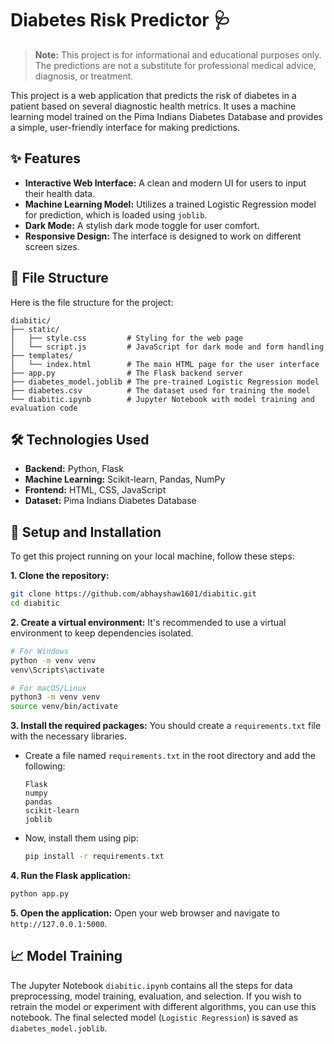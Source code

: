 # Diabetes Risk Predictor 🩺

> **Note:** This project is for informational and educational purposes only. The predictions are not a substitute for professional medical advice, diagnosis, or treatment.

This project is a web application that predicts the risk of diabetes in a patient based on several diagnostic health metrics. It uses a machine learning model trained on the Pima Indians Diabetes Database and provides a simple, user-friendly interface for making predictions.

## ✨ Features

  * **Interactive Web Interface:** A clean and modern UI for users to input their health data.
  * **Machine Learning Model:** Utilizes a trained Logistic Regression model for prediction, which is loaded using `joblib`.
  * **Dark Mode:** A stylish dark mode toggle for user comfort.
  * **Responsive Design:** The interface is designed to work on different screen sizes.

## 📁 File Structure

Here is the file structure for the project:

```
diabitic/
├── static/
│   ├── style.css         # Styling for the web page
│   └── script.js         # JavaScript for dark mode and form handling
├── templates/
│   └── index.html        # The main HTML page for the user interface
├── app.py                # The Flask backend server
├── diabetes_model.joblib # The pre-trained Logistic Regression model
├── diabetes.csv          # The dataset used for training the model
└── diabitic.ipynb        # Jupyter Notebook with model training and evaluation code
```

## 🛠️ Technologies Used

  * **Backend:** Python, Flask
  * **Machine Learning:** Scikit-learn, Pandas, NumPy
  * **Frontend:** HTML, CSS, JavaScript
  * **Dataset:** Pima Indians Diabetes Database

## 🚀 Setup and Installation

To get this project running on your local machine, follow these steps:

**1. Clone the repository:**

```bash
git clone https://github.com/abhayshaw1601/diabitic.git
cd diabitic
```

**2. Create a virtual environment:**
It's recommended to use a virtual environment to keep dependencies isolated.

```bash
# For Windows
python -m venv venv
venv\Scripts\activate

# For macOS/Linux
python3 -m venv venv
source venv/bin/activate
```

**3. Install the required packages:**
You should create a `requirements.txt` file with the necessary libraries.

  * Create a file named `requirements.txt` in the root directory and add the following:
    ```
    Flask
    numpy
    pandas
    scikit-learn
    joblib
    ```
  * Now, install them using pip:
    ```bash
    pip install -r requirements.txt
    ```

**4. Run the Flask application:**

```bash
python app.py
```

**5. Open the application:**
Open your web browser and navigate to `http://127.0.0.1:5000`.

## 📈 Model Training

The Jupyter Notebook `diabitic.ipynb` contains all the steps for data preprocessing, model training, evaluation, and selection. If you wish to retrain the model or experiment with different algorithms, you can use this notebook. The final selected model (`Logistic Regression`) is saved as `diabetes_model.joblib`.